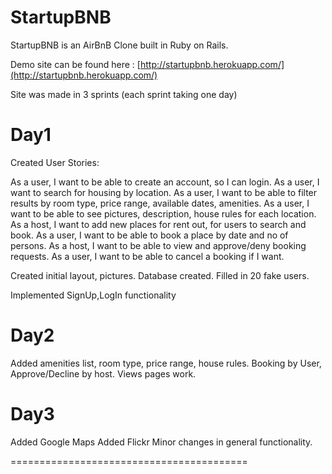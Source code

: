 StartupBNB
====================

StartupBNB is an AirBnB Clone built in Ruby on Rails.

Demo site can be found here :
[http://startupbnb.herokuapp.com/](http://startupbnb.herokuapp.com/)


Site was made in 3 sprints (each sprint taking one day)


Day1
=====
Created User Stories:

As a user, I want to be able to create an account, so I can login.
As a user, I want to search for housing by location.
As a user, I want to be able to filter results by room type, price range, available dates, amenities.
As a user, I want to be able to see pictures, description, house rules for each location.
As a host, I want to add new places for rent out, for users to search and book.
As a user, I want to be able to book a place by date and no of persons.
As a host, I want to be able to view and approve/deny booking requests.
As a user, I want to be able to cancel a booking if I want.


Created initial layout, pictures.
Database created.
Filled in 20 fake users.

Implemented SignUp,LogIn functionality

Day2
======

Added amenities list, room type, price range, house rules.
Booking by User, Approve/Decline by host.
Views pages work.


Day3
======

Added Google Maps
Added Flickr
Minor changes in general functionality.


=========================================

